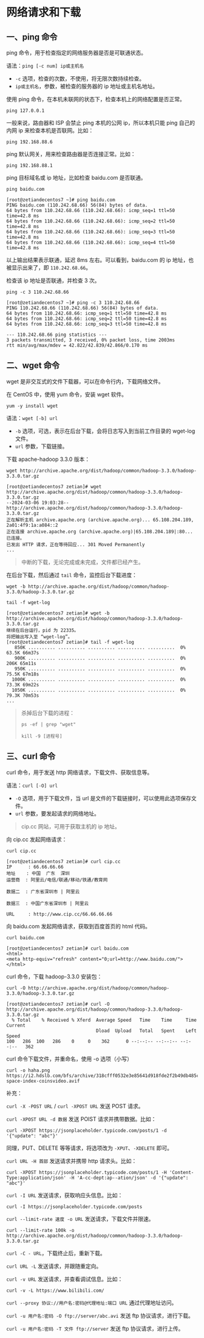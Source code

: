 # 网络请求和下载

## 一、ping 命令

ping 命令，用于检查指定的网络服务器是否是可联通状态。

语法：`ping [-c num] ip或主机名`

- `-c` 选项，检查的次数，不使用，将无限次数持续检查。
- `ip或主机名`，参数，被检查的服务器的 ip 地址或主机名地址。

使用 ping 命令，在本机未联网的状态下，检查本机上的网络配置是否正常。

```shell
ping 127.0.0.1
```

一般来说，路由器和 ISP 会禁止 ping 本机的公网 ip，所以本机只能 ping 自己的内网 ip 来检查本机是否联网。比如：

```shell
ping 192.168.88.6
```

ping 默认网关，用来检查路由器是否连接正常。比如：

```shell
ping 192.168.88.1
```

ping 目标域名或 ip 地址，比如检查 baidu.com 是否联通。

```shell
ping baidu.com
```

```shell
[root@zetiandecentos7 ~]# ping baidu.com
PING baidu.com (110.242.68.66) 56(84) bytes of data.
64 bytes from 110.242.68.66 (110.242.68.66): icmp_seq=1 ttl=50 time=42.8 ms
64 bytes from 110.242.68.66 (110.242.68.66): icmp_seq=2 ttl=50 time=42.8 ms
64 bytes from 110.242.68.66 (110.242.68.66): icmp_seq=3 ttl=50 time=42.8 ms
64 bytes from 110.242.68.66 (110.242.68.66): icmp_seq=4 ttl=50 time=42.8 ms
```

以上输出结果表示联通，延迟 8ms 左右。可以看到，baidu.com 的 ip 地址，也被显示出来了，即 `110.242.68.66`。

检查该 ip 地址是否联通，并检查 3 次。

```shell
ping -c 3 110.242.68.66
```

```shell
[root@zetiandecentos7 ~]# ping -c 3 110.242.68.66
PING 110.242.68.66 (110.242.68.66) 56(84) bytes of data.
64 bytes from 110.242.68.66: icmp_seq=1 ttl=50 time=42.8 ms
64 bytes from 110.242.68.66: icmp_seq=2 ttl=50 time=42.8 ms
64 bytes from 110.242.68.66: icmp_seq=3 ttl=50 time=42.8 ms

--- 110.242.68.66 ping statistics ---
3 packets transmitted, 3 received, 0% packet loss, time 2003ms
rtt min/avg/max/mdev = 42.822/42.839/42.866/0.170 ms
```

## 二、wget 命令

wget 是非交互式的文件下载器，可以在命令行内，下载网络文件。

在 CentOS 中，使用 yum 命令，安装 wget 软件。

```shell
yum -y install wget
```

语法：`wget [-b] url`

- `-b` 选项，可选，表示在后台下载，会将日志写入到当前工作目录的 wget-log 文件。
- `url` 参数，下载链接。

下载 apache-hadoop 3.3.0 版本：

```shell
wget http://archive.apache.org/dist/hadoop/common/hadoop-3.3.0/hadoop-3.3.0.tar.gz
```

```shell
[root@zetiandecentos7 zetian]# wget http://archive.apache.org/dist/hadoop/common/hadoop-3.3.0/hadoop-3.3.0.tar.gz
--2024-03-06 19:03:28--  http://archive.apache.org/dist/hadoop/common/hadoop-3.3.0/hadoop-3.3.0.tar.gz
正在解析主机 archive.apache.org (archive.apache.org)... 65.108.204.189, 2a01:4f9:1a:a084::2
正在连接 archive.apache.org (archive.apache.org)|65.108.204.189|:80... 已连接。
已发出 HTTP 请求，正在等待回应... 301 Moved Permanently
...
```

> 中断的下载，无论完成或未完成，文件都已经产生。
>

在后台下载，然后通过 `tail` 命令，监控后台下载进度：

```shell
wget -b http://archive.apache.org/dist/hadoop/common/hadoop-3.3.0/hadoop-3.3.0.tar.gz
```

```shell
tail -f wget-log
```

```shell
[root@zetiandecentos7 zetian]# wget -b http://archive.apache.org/dist/hadoop/common/hadoop-3.3.0/hadoop-3.3.0.tar.gz
继续在后台运行，pid 为 22335。
将把输出写入至 “wget-log”。
[root@zetiandecentos7 zetian]# tail -f wget-log
   850K .......... .......... .......... .......... ..........  0% 63.5K 66m37s
   900K .......... .......... .......... .......... ..........  0%  206K 65m11s
   950K .......... .......... .......... .......... ..........  0% 75.5K 67m18s
  1000K .......... .......... .......... .......... ..........  0% 73.3K 69m22s
  1050K .......... .......... .......... .......... ..........  0% 79.3K 70m53s
...
```

> 杀掉后台下载的进程：
>
> ```shell
> ps -ef | grep "wget"
>
> kill -9 [进程号]
> ```

## 三、curl 命令

curl 命令，用于发送 http 网络请求，下载文件、获取信息等。

语法：`curl [-O] url`

- `-O` 选项，用于下载文件，当 url 是文件的下载链接时，可以使用此选项保存文件。
- `url` 参数，要发起请求的网络地址。

> cip.cc 网站，可用于获取主机的 ip 地址。

向 cip.cc 发起网络请求：

```shell
curl cip.cc
```

```shell
[root@zetiandecentos7 zetian]# curl cip.cc
IP      : 66.66.66.66
地址    : 中国  广东  深圳
运营商  : 阿里云/电信/联通/移动/铁通/教育网

数据二  : 广东省深圳市 | 阿里云

数据三  : 中国广东省深圳市 | 阿里云

URL     : http://www.cip.cc/66.66.66.66
```

向 baidu.com 发起网络请求，获取到百度首页的 html 代码。

```shell
curl baidu.com
```

```shell
[root@zetiandecentos7 zetian]# curl baidu.com
<html>
<meta http-equiv="refresh" content="0;url=http://www.baidu.com/">
</html>
```

curl 命令，下载 hadoop-3.3.0 安装包：

```shell
curl -O http://archive.apache.org/dist/hadoop/common/hadoop-3.3.0/hadoop-3.3.0.tar.gz
```

```shell
[root@zetiandecentos7 zetian]# curl -O http://archive.apache.org/dist/hadoop/common/hadoop-3.3.0/hadoop-3.3.0.tar.gz
  % Total    % Received % Xferd  Average Speed   Time    Time     Time  Current
                                 Dload  Upload   Total   Spent    Left  Speed
100   286  100   286    0     0    362      0 --:--:-- --:--:-- --:--:--   362
```

curl 命令下载文件，并重命名，使用 -o 选项（小写）

```shell
curl -o haha.png https://i2.hdslb.com/bfs/archive/318cfff0532e3e85641d918fde2f2b49db485c6d.jpg@320w_200h_1c_!web-space-index-coinsvideo.avif
```

补充：

`curl -X -POST URL` / `curl -XPOST URL` 发送 POST 请求。

`curl -XPOST URL -d 数据` 发送 POIST 请求并携带数据。比如：

```shell
curl -XPOST https://jsonplaceholder.typicode.com/posts/1 -d '{"update": "abc"}'
```

同理，PUT、DELETE 等等请求，将选项改为 `-XPUT`、`-XDELETE` 即可。

`curl URL -H 首部` 发送请求并携带 http 请求头。比如：

```shell
curl -XPOST https://jsonplaceholder.typicode.com/posts/1 -H 'Content-Type:application/json' -H 'A-cc-dept:ap--ation/json' -d '{"update": "abc"}'
```

`curl -I URL` 发送请求，获取响应头信息。比如：

```shell
curl -I https://jsonplaceholder.typicode.com/posts
```

`curl --limit-rate 速度 -o URL` 发送请求，下载文件并限速。

```shell
curl --limit-rate 100k -o http://archive.apache.org/dist/hadoop/common/hadoop-3.3.0/hadoop-3.3.0.tar.gz
```

`curl -C - URL`，下载终止后，重新下载。

`curl URL -L` 发送请求，并跟随重定向。

`curl -v URL` 发送请求，并查看调试信息。比如：

```shell
curl -v -L https://www.bilibili.com/
```

`curl --proxy 协议://用户名:密码@代理地址:端口 URL` 通过代理地址访问。

`curl -u 用户名:密码 -O ftp://server/abc.avi` 发送 ftp 协议请求，进行下载。

`curl -u 用户名:密码 -T 文件 ftp://server` 发送 ftp 协议请求，进行上传。
